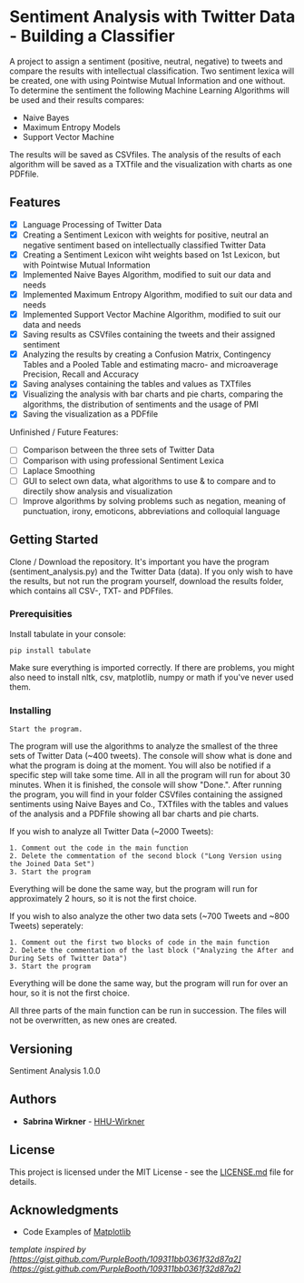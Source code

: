 # Sentiment Analysis with Twitter Data - Building a Classifier

A project to assign a sentiment (positive, neutral, negative) to tweets and compare the results with intellectual classification.
Two sentiment lexica will be created, one with using Pointwise Mutual Information and one without.
To determine the sentiment the following Machine Learning Algorithms will be used and their results compares:
* Naive Bayes
* Maximum Entropy Models
* Support Vector Machine

The results will be saved as CSVfiles. The analysis of the results of each algorithm will be saved as a TXTfile and the visualization with charts as one PDFfile.


## Features ##

- [x] Language Processing of Twitter Data
- [x] Creating a Sentiment Lexicon with weights for positive, neutral an negative sentiment based on intellectually classified Twitter Data
- [x] Creating a Sentiment Lexicon wiht weights based on 1st Lexicon, but with Pointwise Mutual Information
- [x] Implemented Naive Bayes Algorithm, modified to suit our data and needs
- [x] Implemented Maximum Entropy Algorithm, modified to suit our data and needs
- [x] Implemented Support Vector Machine Algorithm, modified to suit our data and needs
- [x] Saving results as CSVfiles containing the tweets and their assigned sentiment
- [x] Analyzing the results by creating a Confusion Matrix, Contingency Tables and a Pooled Table and estimating macro- and microaverage Precision, Recall and Accuracy
- [x] Saving analyses containing the tables and values as TXTfiles
- [x] Visualizing the analysis with bar charts and pie charts, comparing the algorithms, the distribution of sentiments and the usage of PMI
- [x] Saving the visualization as a PDFfile

Unfinished / Future Features:
- [ ] Comparison between the three sets of Twitter Data
- [ ] Comparison with using professional Sentiment Lexica
- [ ] Laplace Smoothing
- [ ] GUI to select own data, what algorithms to use & to compare and to directily show analysis and visualization
- [ ] Improve algorithms by solving problems such as negation, meaning of punctuation, irony, emoticons, abbreviations and colloquial language

## Getting Started

Clone / Download the repository.
It's important you have the program (sentiment_analysis.py) and the Twitter Data (data).
If you only wish to have the results, but not run the program yourself, download the results folder, which contains all CSV-, TXT- and PDFfiles.

### Prerequisities

Install tabulate in your console:

```
pip install tabulate
```

Make sure everything is imported correctly. 
If there are problems, you might also need to install nltk, csv, matplotlib, numpy or math if you've never used them.

### Installing

```
Start the program.
```

The program will use the algorithms to analyze the smallest of the three sets of Twitter Data (~400 tweets).
The console will show what is done and what the program is doing at the moment. You will also be notified if a specific step will take some time.
All in all the program will run for about 30 minutes. When it is finished, the console will show "Done.".
After running the program, you will find in your folder CSVfiles containing the assigned sentiments using Naive Bayes and Co., TXTfiles with the tables and values of the analysis and a PDFfile showing all bar charts and pie charts.

If you wish to analyze all Twitter Data (~2000 Tweets):

```
1. Comment out the code in the main function
2. Delete the commentation of the second block ("Long Version using the Joined Data Set")
3. Start the program
```

Everything will be done the same way, but the program will run for approximately 2 hours, so it is not the first choice.

If you wish to also analyze the other two data sets (~700 Tweets and ~800 Tweets) seperately:

```
1. Comment out the first two blocks of code in the main function
2. Delete the commentation of the last block ("Analyzing the After and During Sets of Twitter Data")
3. Start the program
```

Everything will be done the same way, but the program will run for over an hour, so it is not the first choice.

All three parts of the main function can be run in succession. The files will not be overwritten, as new ones are created.

## Versioning

Sentiment Analysis 1.0.0

## Authors

* **Sabrina Wirkner** - [HHU-Wirkner](https://github.com/SabrinaWirkner)

## License

This project is licensed under the MIT License - see the [LICENSE.md](LICENSE.md) file for details.

## Acknowledgments

* Code Examples of [Matplotlib](http://matplotlib.org/index.html)

*template inspired by [https://gist.github.com/PurpleBooth/109311bb0361f32d87a2](https://gist.github.com/PurpleBooth/109311bb0361f32d87a2)*

